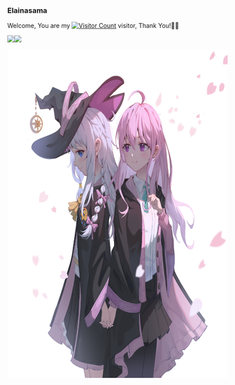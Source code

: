 ### Elainasama

Welcome, You are my [![Visitor Count](https://profile-counter.glitch.me/Elainasama/count.svg)](https://blog.i-xiao.space/) visitor, Thank You!🎉🎉

<!-- [![Top Langs](https://github-readme-stats.vercel.app/api/top-langs/?username=Elainasama&theme=flag-india)](https://github.com/all-smile/github-readme-stats) -->

[<span><img src="https://github-readme-stats.vercel.app/api/top-langs/?username=Elainasama&layout=compact" height=145/></span><span><img src="https://github-readme-stats.vercel.app/api?username=Elainasama&count_private=true&show_icons=true" height=145/></span>](https://blog.i-xiao.space/)

<img src="picture.jpg" alt="Elaina" width="640" height="750">
